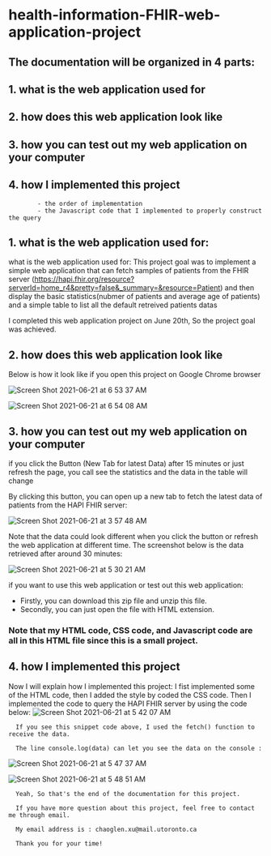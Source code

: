 # health-information-FHIR-web-application-project

## The documentation will be organized in 4 parts:
##    1. what is the web application used for
##    2. how does this web application look like
##    3. how you can test out my web application on your computer
##    4. how I implemented this project
            - the order of implementation
            - the Javascript code that I implemented to properly construct the query


## 1. what is the web application used for: 

  what is the web application used for: 
  This project goal was to implement a simple web application that can fetch samples of patients from the FHIR server (https://hapi.fhir.org/resource?serverId=home_r4&pretty=false&_summary=&resource=Patient) and then display the basic statistics(nubmer of patients and average age of patients) and a simple table to list all the default retreived patients datas
 
 I completed this web application project on June 20th, So the project goal was achieved.
 
##    2. how does this web application look like

  Below is how it look like if you open this project on Google Chrome browser

![Screen Shot 2021-06-21 at 6 53 37 AM](https://user-images.githubusercontent.com/59375616/122751166-68625b80-d25d-11eb-889a-852f6e4259b1.png)

![Screen Shot 2021-06-21 at 6 54 08 AM](https://user-images.githubusercontent.com/59375616/122751228-7adc9500-d25d-11eb-85ad-d9c1ded9070f.png)


##    3. how you can test out my web application on your computer

if you click the Button (New Tab for latest Data) after 15 minutes or just refresh the page, you call see the statistics and the data in the table will change

By clicking this button, you can open up a new tab to fetch the latest data of patients from the HAPI FHIR server:

![Screen Shot 2021-06-21 at 3 57 48 AM](https://user-images.githubusercontent.com/59375616/122727260-d9494980-d244-11eb-9f80-470b428f08e4.png)

Note that the data could look different when you click the button or refresh the web application at different time. The screenshot below is the data retrieved after around 30 minutes:

![Screen Shot 2021-06-21 at 5 30 21 AM](https://user-images.githubusercontent.com/59375616/122740255-cab55f00-d251-11eb-9be1-43387f31363b.png)

if you want to use this web application or test out this web application: 
- Firstly, you can download this zip file and unzip this file.
- Secondly, you can just open the file with HTML extension. 
     
###    Note that my HTML code, CSS code, and Javascript code are all in this HTML file since this is a small project. 
      
##    4. how I implemented this project

Now I will explain how I implemented this project:
      I fist implemented some of the HTML code, then I added the style by coded the CSS code.
      Then I implemented the code to query the HAPI FHIR server by using the code below:
![Screen Shot 2021-06-21 at 5 42 07 AM](https://user-images.githubusercontent.com/59375616/122741896-6c897b80-d253-11eb-864c-17ca057ac437.png)

      If you see this snippet code above, I used the fetch() function to receive the data.
      
      The line console.log(data) can let you see the data on the console :

![Screen Shot 2021-06-21 at 5 47 37 AM](https://user-images.githubusercontent.com/59375616/122742675-30a2e600-d254-11eb-89ff-a07ea81d0b66.png)

![Screen Shot 2021-06-21 at 5 48 51 AM](https://user-images.githubusercontent.com/59375616/122742836-5def9400-d254-11eb-8fe1-be99fa608290.png)

      Yeah, So that's the end of the documentation for this project. 
      
      If you have more question about this project, feel free to contact me through email. 
      
      My email address is : chaoglen.xu@mail.utoronto.ca
      
      Thank you for your time!

